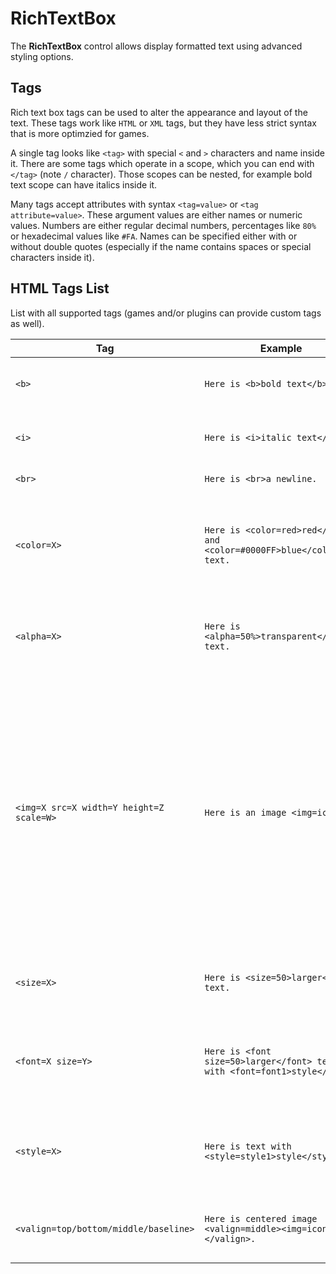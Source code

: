 # RichTextBox

The **RichTextBox** control allows display formatted text using advanced styling options.

## Tags

Rich text box tags can be used to alter the appearance and layout of the text. These tags work like `HTML` or `XML` tags, but they have less strict syntax that is more optimzied for games.

A single tag looks like `<tag>` with special `<` and `>` characters and name inside it. There are some tags which operate in a scope, which you can end with `</tag>` (note `/` character). Those scopes can be nested, for example bold text scope can have italics inside it.

Many tags accept attributes with syntax `<tag=value>` or `<tag attribute=value>`. These argument values are either names or numeric values. Numbers are either regular decimal numbers, percentages like `80%` or hexadecimal values like `#FA`. Names can be specified either with or without double quotes (especially if the name contains spaces or special characters inside it).

## HTML Tags List

List with all supported tags (games and/or plugins can provide custom tags as well).

| Tag | Example | Description |
|--------|--------|--------|
| `<b>` | `Here is <b>bold text</b>.` | Changes the font style by making text bold. |
| `<i>` | `Here is <i>italic text</i>.` | Changes the font style by making text italic. |
| `<br>` | `Here is <br>a newline.` | Inserts a newline. |
| `<color=X>` | `Here is <color=red>red</color> and <color=#0000FF>blue</color> text.` | Controls the color of the text and images. `X` - named color or hexadecimal value. |
| `<alpha=X>` | `Here is <alpha=50%>transparent</alpha> text.` | Controls the opacity. `X` - percentage or hexadecimal value. |
| `<img=X src=X width=Y height=Z scale=W>` | `Here is an image <img=icon1>.` | Inlined image (texture or sprite) from `Images` property of `RichTextBox` or found globally by filename in the Content. `X` - image name. `Y`/`Z` - image width/height override with sepcific value or percentage, `W` - image scale or percentage. |
| `<size=X>` | `Here is <size=50>larger</size> text.` | Controls the text size. `X` - font size (value or percentage). |
| `<font=X size=Y>` | `Here is <font size=50>larger</font> text with <font=font1>style</font>.` | Controls the text font. `X` - font asset name, `Y` - font size (value or percentage). |
| `<style=X>` | `Here is text with <style=style1>style</style>.` | Controls the text style. `X` - style name from `Styles` property of `RichTextBox`. |
| `<valign=top/bottom/middle/baseline>` | `Here is centered image <valign=middle><img=icon1></valign>.` | Controls the vertical alignment of the contents. |

